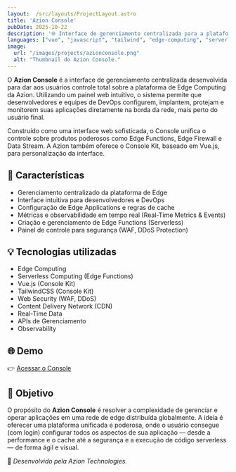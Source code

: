 ```yaml
---
layout:  /src/layouts/ProjectLayout.astro
title: 'Azion Console'
pubDate: 2025-10-22
description: '🌐 Interface de gerenciamento centralizada para a plataforma de Edge Computing da Azion, permitindo configuração, implantação e monitoramento de aplicações na borda da rede.'
languages: ["vue", "javascript", "tailwind", "edge-computing", "serverless"]
image:
  url: "/images/projects/azionconsole.png"
  alt: "Thumbnail do Azion Console."
---
```


O **Azion Console** é a interface de gerenciamento centralizada desenvolvida para dar aos usuários controle total sobre a plataforma de Edge Computing da Azion. Utilizando um painel web intuitivo, o sistema permite que desenvolvedores e equipes de DevOps configurem, implantem, protejam e monitorem suas aplicações diretamente na borda da rede, mais perto do usuário final.

Construído como uma interface web sofisticada, o Console unifica o controle sobre produtos poderosos como Edge Functions, Edge Firewall e Data Stream. A Azion também oferece o Console Kit, baseado em Vue.js, para personalização da interface.

## 🧩 Características

- Gerenciamento centralizado da plataforma de Edge
- Interface intuitiva para desenvolvedores e DevOps
- Configuração de Edge Applications e regras de cache
- Métricas e observabilidade em tempo real (Real-Time Metrics & Events)
- Criação e gerenciamento de Edge Functions (Serverless)
- Painel de controle para segurança (WAF, DDoS Protection)

## 💡 Tecnologias utilizadas

- Edge Computing
- Serverless Computing (Edge Functions)
- Vue.js (Console Kit)
- TailwindCSS (Console Kit)
- Web Security (WAF, DDoS)
- Content Delivery Network (CDN)
- Real-Time Data
- APIs de Gerenciamento
- Observability

## 🌐 Demo

👉 [Acessar o Console](https://console.azion.com/)

## 🎯 Objetivo

O propósito do **Azion Console** é resolver a complexidade de gerenciar e operar aplicações em uma rede de edge distribuída globalmente. A ideia é oferecer uma plataforma unificada e poderosa, onde o usuário consegue (com login) configurar todos os aspectos de sua aplicação — desde a performance e o cache até a segurança e a execução de código serverless — de forma ágil e visual.

🚀 *Desenvolvido pela Azion Technologies.*

